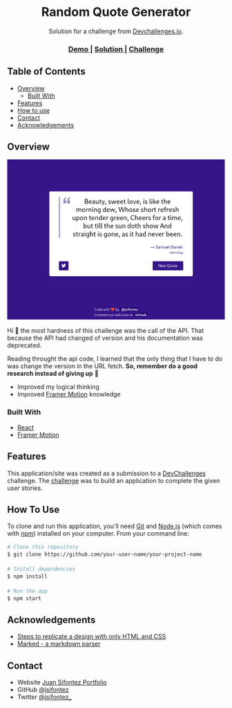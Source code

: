 <!-- Please update value in the {}  -->

<h1 align="center">Random Quote Generator</h1>

<div align="center">
   Solution for a challenge from  <a href="http://devchallenges.io" target="_blank">Devchallenges.io</a>.
</div>

<div align="center">
  <h3>
    <a href="https://jsifontez-random-quote-machine.netlify.app/">
      Demo
    </a>
    <span> | </span>
    <a href="https://devchallenges.io/solutions/plX2U2ClTnD4g6pgxvF8">
      Solution
    </a>
    <span> | </span>
    <a href="https://devchallenges.io/challenges/8Y3J4ucAMQpSnYTwwWW8">
      Challenge
    </a>
  </h3>
</div>

<!-- TABLE OF CONTENTS -->

## Table of Contents

- [Overview](#overview)
  - [Built With](#built-with)
- [Features](#features)
- [How to use](#how-to-use)
- [Contact](#contact)
- [Acknowledgements](#acknowledgements)

<!-- OVERVIEW -->

## Overview

![screenshot](https://github.com/Jsifontez/random-quote-machine/blob/main/public/random-quote-machine.png)

Hi :wave: the most hardness of this challenge was the call of the API. That because the API had changed of version and his documentation was deprecated.

Reading throught the api code, I learned that the only thing that I have to do was change the version in the URL fetch. __So, remember do a good research instead of giving up__ :rocket:

- Improved my logical thinking
- Improved [Framer Motion](https://www.framer.com/api/motion/) knowledge

### Built With

<!-- This section should list any major frameworks that you built your project using. Here are a few examples.-->

- [React](https://reactjs.org/)
- [Framer Motion](https://www.framer.com/api/motion/)

## Features

<!-- List the features of your application or follow the template. Don't share the figma file here :) -->

This application/site was created as a submission to a [DevChallenges](https://devchallenges.io/challenges) challenge. The [challenge](https://devchallenges.io/challenges/8Y3J4ucAMQpSnYTwwWW8) was to build an application to complete the given user stories.


## How To Use

<!-- For example: -->

To clone and run this application, you'll need [Git](https://git-scm.com) and [Node.js](https://nodejs.org/en/download/) (which comes with [npm](http://npmjs.com)) installed on your computer. From your command line:

```bash
# Clone this repository
$ git clone https://github.com/your-user-name/your-project-name

# Install dependencies
$ npm install

# Run the app
$ npm start
```

## Acknowledgements

<!-- This section should list any articles or add-ons/plugins that helps you to complete the project. This is optional but it will help you in the future. For example: -->

- [Steps to replicate a design with only HTML and CSS](https://devchallenges-blogs.web.app/how-to-replicate-design/)
- [Marked - a markdown parser](https://github.com/chjj/marked)

## Contact

- Website [Juan Sifontez Portfolio](http://juansifontez.com/)
- GitHub [@jsifontez](https://github.com/jsifontez)
- Twitter [@jsifontez_](https://twitter.com/jsifontez_)
